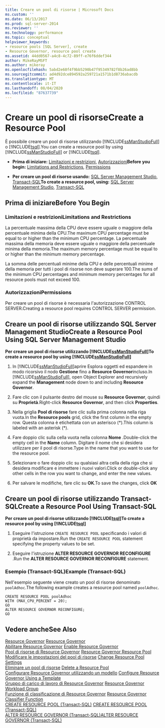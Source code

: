 ```yaml
---
title: Creare un pool di risorse | Microsoft Docs
ms.custom: ''
ms.date: 06/13/2017
ms.prod: sql-server-2014
ms.reviewer: ''
ms.technology: performance
ms.topic: conceptual
helpviewer_keywords:
- resource pools [SQL Server], create
- Resource Governor, resource pool create
ms.assetid: 44dd0567-a4c8-4c72-89ff-e76f6ddef344
author: MikeRayMSFT
ms.author: mikeray
ms.openlocfilehash: 5abd2e60f4f9bb5290b47f95349782f8b26ad8bb
ms.sourcegitcommit: ad4d92dce894592a259721a1571b1d8736abacdb
ms.translationtype: MT
ms.contentlocale: it-IT
ms.lasthandoff: 08/04/2020
ms.locfileid: "87637739"
---
```

# <a name="create-a-resource-pool"></a><span data-ttu-id="6c9db-102">Creare un pool di risorse</span><span class="sxs-lookup"><span data-stu-id="6c9db-102">Create a Resource Pool</span></span>
  <span data-ttu-id="6c9db-103">È possibile creare un pool di risorse utilizzando [!INCLUDE[ssManStudioFull](../../includes/ssmanstudiofull-md.md)] o [!INCLUDE[tsql](../../includes/tsql-md.md)].</span><span class="sxs-lookup"><span data-stu-id="6c9db-103">You can create a resource pool by using [!INCLUDE[ssManStudioFull](../../includes/ssmanstudiofull-md.md)] or [!INCLUDE[tsql](../../includes/tsql-md.md)].</span></span>  
  
-   <span data-ttu-id="6c9db-104">**Prima di iniziare:**  [Limitazioni e restrizioni](#LimitationsRestrictions), [Autorizzazioni](#Permissions)</span><span class="sxs-lookup"><span data-stu-id="6c9db-104">**Before you begin:**  [Limitations and Restrictions](#LimitationsRestrictions), [Permissions](#Permissions)</span></span>  
  
-   <span data-ttu-id="6c9db-105">**Per creare un pool di risorse usando:**  [SQL Server Management Studio](#CreRPProp), [Transact-SQL](#CreRPTSQL)</span><span class="sxs-lookup"><span data-stu-id="6c9db-105">**To create a resource pool, using:**  [SQL Server Management Studio](#CreRPProp), [Transact-SQL](#CreRPTSQL)</span></span>  
  
##  <a name="before-you-begin"></a><a name="BeforeYouBegin"></a> <span data-ttu-id="6c9db-106">Prima di iniziare</span><span class="sxs-lookup"><span data-stu-id="6c9db-106">Before You Begin</span></span>  
  
###  <a name="limitations-and-restrictions"></a><a name="LimitationsRestrictions"></a> <span data-ttu-id="6c9db-107">Limitazioni e restrizioni</span><span class="sxs-lookup"><span data-stu-id="6c9db-107">Limitations and Restrictions</span></span>  
 <span data-ttu-id="6c9db-108">La percentuale massima della CPU deve essere uguale o maggiore della percentuale minima della CPU.</span><span class="sxs-lookup"><span data-stu-id="6c9db-108">The maximum CPU percentage must be equal to or higher than the minimum CPU percentage.</span></span> <span data-ttu-id="6c9db-109">La percentuale massima della memoria deve essere uguale o maggiore della percentuale minima della memoria.</span><span class="sxs-lookup"><span data-stu-id="6c9db-109">The maximum memory percentage must be equal to or higher than the minimum memory percentage.</span></span>  
  
 <span data-ttu-id="6c9db-110">La somma delle percentuali minime della CPU e delle percentuali minime della memoria per tutti i pool di risorse non deve superare 100.</span><span class="sxs-lookup"><span data-stu-id="6c9db-110">The sums of the minimum CPU percentages and minimum memory percentages for all resource pools must not exceed 100.</span></span>  
  
###  <a name="permissions"></a><a name="Permissions"></a> <span data-ttu-id="6c9db-111">Autorizzazioni</span><span class="sxs-lookup"><span data-stu-id="6c9db-111">Permissions</span></span>  
 <span data-ttu-id="6c9db-112">Per creare un pool di risorse è necessaria l'autorizzazione CONTROL SERVER.</span><span class="sxs-lookup"><span data-stu-id="6c9db-112">Creating a resource pool requires CONTROL SERVER permission.</span></span>  
  
##  <a name="create-a-resource-pool-using-sql-server-management-studio"></a><a name="CreRPProp"></a> <span data-ttu-id="6c9db-113">Creare un pool di risorse utilizzando SQL Server Management Studio</span><span class="sxs-lookup"><span data-stu-id="6c9db-113">Create a Resource Pool Using SQL Server Management Studio</span></span>  
 <span data-ttu-id="6c9db-114">**Per creare un pool di risorse utilizzando [!INCLUDE[ssManStudioFull](../../includes/ssmanstudiofull-md.md)]**</span><span class="sxs-lookup"><span data-stu-id="6c9db-114">**To create a resource pool by using [!INCLUDE[ssManStudioFull](../../includes/ssmanstudiofull-md.md)]**</span></span>  
  
1.  <span data-ttu-id="6c9db-115">In [!INCLUDE[ssManStudioFull](../../includes/ssmanstudiofull-md.md)]aprire Esplora oggetti ed espandere in modo ricorsivo il nodo **Gestione** fino a **Resource Governor**incluso.</span><span class="sxs-lookup"><span data-stu-id="6c9db-115">In [!INCLUDE[ssManStudioFull](../../includes/ssmanstudiofull-md.md)], open Object Explorer and recursively expand the **Management** node down to and including **Resource Governor**.</span></span>  
  
2.  <span data-ttu-id="6c9db-116">Fare clic con il pulsante destro del mouse su **Resource Governor**, quindi su **Proprietà**.</span><span class="sxs-lookup"><span data-stu-id="6c9db-116">Right-click **Resource Governor**, and then click **Properties**.</span></span>  
  
3.  <span data-ttu-id="6c9db-117">Nella griglia **Pool di risorse** fare clic sulla prima colonna nella riga vuota.</span><span class="sxs-lookup"><span data-stu-id="6c9db-117">In the **Resource pools** grid, click the first column in the empty row.</span></span> <span data-ttu-id="6c9db-118">Questa colonna è etichettata con un asterisco (\*).</span><span class="sxs-lookup"><span data-stu-id="6c9db-118">This column is labeled with an asterisk (\*).</span></span>  
  
4.  <span data-ttu-id="6c9db-119">Fare doppio clic sulla cella vuota nella colonna **Nome** .</span><span class="sxs-lookup"><span data-stu-id="6c9db-119">Double-click the empty cell in the **Name** column.</span></span> <span data-ttu-id="6c9db-120">Digitare il nome che si desidera utilizzare per il pool di risorse.</span><span class="sxs-lookup"><span data-stu-id="6c9db-120">Type in the name that you want to use for the resource pool.</span></span>  
  
5.  <span data-ttu-id="6c9db-121">Selezionare o fare doppio clic su qualsiasi altra cella della riga che si desidera modificare e immettere i nuovi valori.</span><span class="sxs-lookup"><span data-stu-id="6c9db-121">Click or double-click any other cells in the row you want to change, and enter the new values.</span></span>  
  
6.  <span data-ttu-id="6c9db-122">Per salvare le modifiche, fare clic su **OK**.</span><span class="sxs-lookup"><span data-stu-id="6c9db-122">To save the changes, click **OK**</span></span>  
  
##  <a name="create-a-resource-pool-using-transact-sql"></a><a name="CreRPTSQL"></a> <span data-ttu-id="6c9db-123">Creare un pool di risorse utilizzando Transact-SQL</span><span class="sxs-lookup"><span data-stu-id="6c9db-123">Create a Resource Pool Using Transact-SQL</span></span>  
 <span data-ttu-id="6c9db-124">**Per creare un pool di risorse utilizzando [!INCLUDE[tsql](../../includes/tsql-md.md)]**</span><span class="sxs-lookup"><span data-stu-id="6c9db-124">**To create a resource pool by using [!INCLUDE[tsql](../../includes/tsql-md.md)]**</span></span>  
  
1.  <span data-ttu-id="6c9db-125">Eseguire l'istruzione `CREATE RESOURCE POOL` specificando i valori di proprietà da impostare.</span><span class="sxs-lookup"><span data-stu-id="6c9db-125">Run the `CREATE RESOURCE POOL` statement specifying the property values to be set.</span></span>  
  
2.  <span data-ttu-id="6c9db-126">Eseguire l'istruzione **ALTER RESOURCE GOVERNOR RECONFIGURE** .</span><span class="sxs-lookup"><span data-stu-id="6c9db-126">Run the **ALTER RESOURCE GOVERNOR RECONFIGURE** statement.</span></span>  
  
### <a name="example-transact-sql"></a><span data-ttu-id="6c9db-127">Esempio (Transact-SQL)</span><span class="sxs-lookup"><span data-stu-id="6c9db-127">Example (Transact-SQL)</span></span>  
 <span data-ttu-id="6c9db-128">Nell'esempio seguente viene creato un pool di risorse denominato `poolAdhoc`.</span><span class="sxs-lookup"><span data-stu-id="6c9db-128">The following example creates a resource pool named `poolAdhoc`.</span></span>  
  
```  
CREATE RESOURCE POOL poolAdhoc  
WITH (MAX_CPU_PERCENT = 20);  
GO  
ALTER RESOURCE GOVERNOR RECONFIGURE;  
GO  
```  
  
## <a name="see-also"></a><span data-ttu-id="6c9db-129">Vedere anche</span><span class="sxs-lookup"><span data-stu-id="6c9db-129">See Also</span></span>  
 <span data-ttu-id="6c9db-130">[Resource Governor](resource-governor.md) </span><span class="sxs-lookup"><span data-stu-id="6c9db-130">[Resource Governor](resource-governor.md) </span></span>  
 <span data-ttu-id="6c9db-131">[Abilitare Resource Governor](enable-resource-governor.md) </span><span class="sxs-lookup"><span data-stu-id="6c9db-131">[Enable Resource Governor](enable-resource-governor.md) </span></span>  
 <span data-ttu-id="6c9db-132">[Pool di risorse di Resource Governor](resource-governor-resource-pool.md) </span><span class="sxs-lookup"><span data-stu-id="6c9db-132">[Resource Governor Resource Pool](resource-governor-resource-pool.md) </span></span>  
 <span data-ttu-id="6c9db-133">[Modificare le impostazioni del pool di risorse](change-resource-pool-settings.md) </span><span class="sxs-lookup"><span data-stu-id="6c9db-133">[Change Resource Pool Settings](change-resource-pool-settings.md) </span></span>  
 <span data-ttu-id="6c9db-134">[Eliminare un pool di risorse](delete-a-resource-pool.md) </span><span class="sxs-lookup"><span data-stu-id="6c9db-134">[Delete a Resource Pool](delete-a-resource-pool.md) </span></span>  
 <span data-ttu-id="6c9db-135">[Configurare Resource Governor utilizzando un modello](configure-resource-governor-using-a-template.md) </span><span class="sxs-lookup"><span data-stu-id="6c9db-135">[Configure Resource Governor Using a Template](configure-resource-governor-using-a-template.md) </span></span>  
 <span data-ttu-id="6c9db-136">[Gruppo di carico di lavoro di Resource Governor](resource-governor-workload-group.md) </span><span class="sxs-lookup"><span data-stu-id="6c9db-136">[Resource Governor Workload Group](resource-governor-workload-group.md) </span></span>  
 <span data-ttu-id="6c9db-137">[Funzione di classificazione di Resource Governor](resource-governor-classifier-function.md) </span><span class="sxs-lookup"><span data-stu-id="6c9db-137">[Resource Governor Classifier Function](resource-governor-classifier-function.md) </span></span>  
 <span data-ttu-id="6c9db-138">[CREATE RESOURCE POOL &#40;Transact-SQL&#41;](/sql/t-sql/statements/create-resource-pool-transact-sql) </span><span class="sxs-lookup"><span data-stu-id="6c9db-138">[CREATE RESOURCE POOL &#40;Transact-SQL&#41;](/sql/t-sql/statements/create-resource-pool-transact-sql) </span></span>  
 [<span data-ttu-id="6c9db-139">ALTER RESOURCE GOVERNOR &#40;Transact-SQL&#41;</span><span class="sxs-lookup"><span data-stu-id="6c9db-139">ALTER RESOURCE GOVERNOR &#40;Transact-SQL&#41;</span></span>](/sql/t-sql/statements/alter-resource-governor-transact-sql)  
  
  
